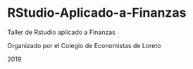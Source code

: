 # RStudio-Aplicado-a-Finanzas



Taller de Rstudio aplicado a Finanzas

Organizado por el Colegio de Economistas de Loreto

2019
